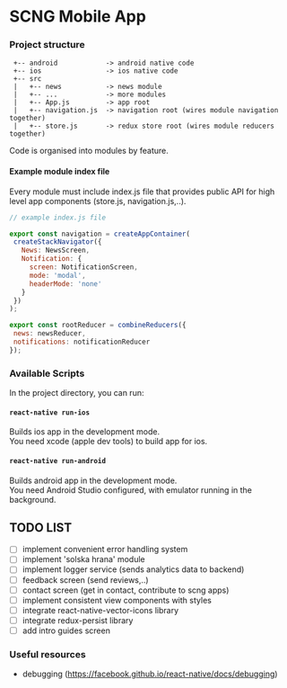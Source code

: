 # SCNG Mobile App


### Project structure
```
 +-- android            -> android native code
 +-- ios                -> ios native code
 +-- src
 |   +-- news           -> news module
 |   +-- ...            -> more modules
 |   +-- App.js         -> app root
 |   +-- navigation.js  -> navigation root (wires module navigation together)
 |   +-- store.js       -> redux store root (wires module reducers together)
 ``` 
 
 Code is organised into modules by feature.

 
 #### Example module index file
 Every module must include index.js file that 
 provides public API for high level app components (store.js, navigation.js,..).
 
 ```javascript
 // example index.js file
 
export const navigation = createAppContainer(
  createStackNavigator({
    News: NewsScreen,
    Notification: {
      screen: NotificationScreen,
      mode: 'modal',
      headerMode: 'none'
    }
  })
);

export const rootReducer = combineReducers({
  news: newsReducer,
  notifications: notificationReducer
});
```
 
 ### Available Scripts
 
 In the project directory, you can run:
 
 #### `react-native run-ios`
 
 Builds ios app in the development mode.<br>
 You need xcode (apple dev tools) to build app for ios.

 #### `react-native run-android`
 
 Builds android app in the development mode.<br>
 You need Android Studio configured, with emulator running in the background.
 
 ## TODO LIST
 - [ ] implement convenient error handling system
 - [ ] implement 'solska hrana' module
 - [ ] implement logger service (sends analytics data to backend)
 - [ ] feedback screen (send reviews,..)
 - [ ] contact screen (get in contact, contribute to scng apps)
 - [ ] implement consistent view components with styles
 - [ ] integrate react-native-vector-icons library
 - [ ] integrate redux-persist library
 - [ ] add intro guides screen

### Useful resources
- debugging (https://facebook.github.io/react-native/docs/debugging)


